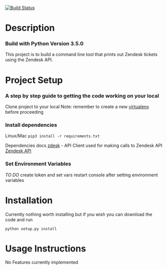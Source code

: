 [![Build Status](https://travis-ci.org/LouisKnuckles/Zendesk_Ticket_Viewer.svg?branch=master)](https://travis-ci.org/LouisKnuckles/Zendesk_Ticket_Viewer)
# Description
### Build with Python Version 3.5.0
This project is to build a command line tool that prints out Zendesk tickets using the Zendesk API.

# Project Setup
### A step by step guide to getting the code working on your local

Clone project to your local
Note: remember to create a new [virtualenv]('https://virtualenv.pypa.io/en/stable/userguide/') before proceeding

### Install dependencies

Linux/Mac
`pip3 install -r requirements.txt`

Dependencies docs
[zdesk](https://github.com/fprimex/zdesk/blob/master/README.md) - API Client used for making calls to Zendesk API
[Zendesk API](https://developer.zendesk.com/rest_api/docs)


### Set Environment Variables

*TO DO*
create token and set vars
restart console after setting environment variables

# Installation

Currently nothing worth installing but if you wish you can download the code and run

`python setup.py install`

# Usage Instructions

No Features currently implemented
